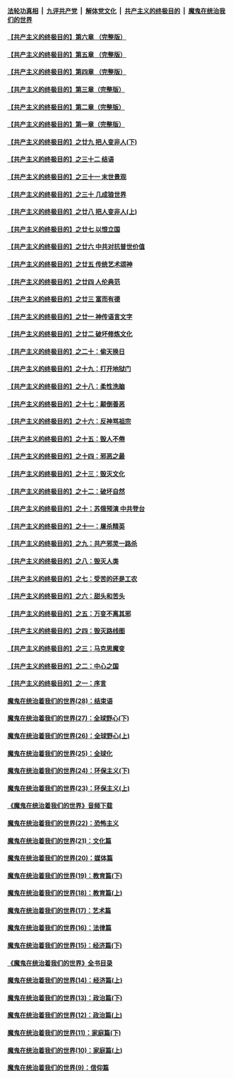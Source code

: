 

####  [法轮功真相](../../../../basic/blob/master/README.md?t=07010801) &nbsp;|&nbsp; [九评共产党](../../../../9ping.md/blob/master/README.md?t=07010801) &nbsp;|&nbsp; [解体党文化](../../../../jtdwh.md/blob/master/README.md?t=07010801)  &nbsp;|&nbsp; [共产主义的终极目的](../../../../gczydzjmd.md/blob/master/README.md?t=07010801) &nbsp;|&nbsp; [魔鬼在统治我们的世界](../../../../mgztzwmdsj.md/blob/master/README.md?t=07010801) 

#### [【共产主义的终极目的】第六章 （完整版）](../pages/nsc422/n11428913.md?t=07010801) 

#### [【共产主义的终极目的】第五章 （完整版）](../pages/nsc422/n11428912.md?t=07010801) 

#### [【共产主义的终极目的】第四章 （完整版）](../pages/nsc422/n11428907.md?t=07010801) 

#### [【共产主义的终极目的】第三章（完整版）](../pages/nsc422/n11428848.md?t=07010801) 

#### [【共产主义的终极目的】第二章（完整版）](../pages/nsc422/n11428831.md?t=07010801) 

#### [【共产主义的终极目的】第一章（完整版）](../pages/nsc422/n11417651.md?t=07010801) 

#### [【共产主义的终极目的】之廿九 把人变非人(下)](../pages/nsc422/n11344140.md?t=07010801) 

#### [【共产主义的终极目的】之三十二 结语](../pages/nsc422/n11360535.md?t=07010801) 

#### [【共产主义的终极目的】之三十一 末世景观](../pages/nsc422/n11351129.md?t=07010801) 

#### [【共产主义的终极目的】之三十 几成狼世界](../pages/nsc422/n11348280.md?t=07010801) 

#### [【共产主义的终极目的】之廿八 把人变非人(上)](../pages/nsc422/n11340492.md?t=07010801) 

#### [【共产主义的终极目的】之廿七 以恨立国](../pages/nsc422/n11336944.md?t=07010801) 

#### [【共产主义的终极目的】之廿六 中共对抗普世价值](../pages/nsc422/n11324785.md?t=07010801) 

#### [【共产主义的终极目的】之廿五 传统艺术颂神](../pages/nsc422/n11296396.md?t=07010801) 

#### [【共产主义的终极目的】之廿四 人伦典范](../pages/nsc422/n11296397.md?t=07010801) 

#### [【共产主义的终极目的】之廿三 富而有德](../pages/nsc422/n11283598.md?t=07010801) 

#### [【共产主义的终极目的】之廿一 神传语言文字](../pages/nsc422/n11263265.md?t=07010801) 

#### [【共产主义的终极目的】之廿二 破坏修炼文化](../pages/nsc422/n11245728.md?t=07010801) 

#### [【共产主义的终极目的】之二十：偷天换日](../pages/nsc422/n11238846.md?t=07010801) 

#### [【共产主义的终极目的】之十九：打开地狱门](../pages/nsc422/n11206376.md?t=07010801) 

#### [【共产主义的终极目的】之十八：柔性洗脑](../pages/nsc422/n11199994.md?t=07010801) 

#### [【共产主义的终极目的】之十七：颠倒善恶](../pages/nsc422/n11179782.md?t=07010801) 

#### [【共产主义的终极目的】之十六：反神骂祖宗](../pages/nsc422/n11166798.md?t=07010801) 

#### [【共产主义的终极目的】之十五：毁人不倦](../pages/nsc422/n11166792.md?t=07010801) 

#### [【共产主义的终极目的】之十四：邪恶之最](../pages/nsc422/n11150249.md?t=07010801) 

#### [【共产主义的终极目的】之十三：毁灭文化](../pages/nsc422/n11135227.md?t=07010801) 

#### [【共产主义的终极目的】之十二：破坏自然](../pages/nsc422/n11135214.md?t=07010801) 

#### [【共产主义的终极目的】之十：苏俄预演 中共登台](../pages/nsc422/n11118424.md?t=07010801) 

#### [【共产主义的终极目的】之十一：屠杀精英](../pages/nsc422/n11118442.md?t=07010801) 

#### [【共产主义的终极目的】之九：共产邪灵一路杀](../pages/nsc422/n11114139.md?t=07010801) 

#### [【共产主义的终极目的】之八：毁灭人类](../pages/nsc422/n11108503.md?t=07010801) 

#### [【共产主义的终极目的】之七：受苦的还是工农](../pages/nsc422/n11101809.md?t=07010801) 

#### [【共产主义的终极目的】之六：甜头和苦头](../pages/nsc422/n11096971.md?t=07010801) 

#### [【共产主义的终极目的】之五：万变不离其邪](../pages/nsc422/n11091285.md?t=07010801) 

#### [【共产主义的终极目的】之四：毁灭路线图](../pages/nsc422/n11086284.md?t=07010801) 

#### [【共产主义的终极目的】之三：马克思魔变](../pages/nsc422/n11061941.md?t=07010801) 

#### [【共产主义的终极目的】之二：中心之国](../pages/nsc422/n11047728.md?t=07010801) 

#### [【共产主义的终极目的】之一：序言](../pages/nsc422/n11086077.md?t=07010801) 

#### [魔鬼在统治着我们的世界(28)：结束语](../pages/nsc422/n10936246.md?t=07010801) 

#### [魔鬼在统治着我们的世界(27)：全球野心(下)](../pages/nsc422/n10928319.md?t=07010801) 

#### [魔鬼在统治着我们的世界(26)：全球野心(上)](../pages/nsc422/n10900318.md?t=07010801) 

#### [魔鬼在统治着我们的世界(25)：全球化](../pages/nsc422/n10788205.md?t=07010801) 

#### [魔鬼在统治着我们的世界(24)：环保主义(下)](../pages/nsc422/n10695307.md?t=07010801) 

#### [魔鬼在统治着我们的世界(23)：环保主义(上)](../pages/nsc422/n10688613.md?t=07010801) 

#### [《魔鬼在统治着我们的世界》音频下载](../pages/nsc422/n10635553.md?t=07010801) 

#### [魔鬼在统治着我们的世界(22)：恐怖主义](../pages/nsc422/n10614727.md?t=07010801) 

#### [魔鬼在统治着我们的世界(21)：文化篇](../pages/nsc422/n10597706.md?t=07010801) 

#### [魔鬼在统治着我们的世界(20)：媒体篇](../pages/nsc422/n10586579.md?t=07010801) 

#### [魔鬼在统治着我们的世界(19)：教育篇(下)](../pages/nsc422/n10564808.md?t=07010801) 

#### [魔鬼在统治着我们的世界(18)：教育篇(上)](../pages/nsc422/n10526970.md?t=07010801) 

#### [魔鬼在统治着我们的世界(17)：艺术篇](../pages/nsc422/n10499093.md?t=07010801) 

#### [魔鬼在统治着我们的世界(16)：法律篇](../pages/nsc422/n10485969.md?t=07010801) 

#### [魔鬼在统治着我们的世界(15)：经济篇(下)](../pages/nsc422/n10469975.md?t=07010801) 

#### [《魔鬼在统治着我们的世界》全书目录](../pages/nsc422/n10464261.md?t=07010801) 

#### [魔鬼在统治着我们的世界(14)：经济篇(上)](../pages/nsc422/n10457370.md?t=07010801) 

#### [魔鬼在统治着我们的世界(13)：政治篇(下)](../pages/nsc422/n10448270.md?t=07010801) 

#### [魔鬼在统治着我们的世界(12)：政治篇(上)](../pages/nsc422/n10444576.md?t=07010801) 

#### [魔鬼在统治着我们的世界(11)：家庭篇(下)](../pages/nsc422/n10440961.md?t=07010801) 

#### [魔鬼在统治着我们的世界(10)：家庭篇(上)](../pages/nsc422/n10435448.md?t=07010801) 

#### [魔鬼在统治着我们的世界(9)：信仰篇](../pages/nsc422/n10432159.md?t=07010801) 

